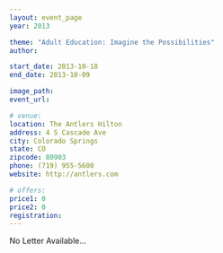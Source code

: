 ```yaml
---
layout: event_page
year: 2013

theme: "Adult Education: Imagine the Possibilities"
author:

start_date: 2013-10-18
end_date: 2013-10-09

image_path: 
event_url: 

# venue:
location: The Antlers Hilton
address: 4 S Cascade Ave
city: Colorado Springs
state: CO
zipcode: 80903
phone: (719) 955-5600
website: http://antlers.com

# offers:
price1: 0
price2: 0
registration: 
---
```

No Letter Available...